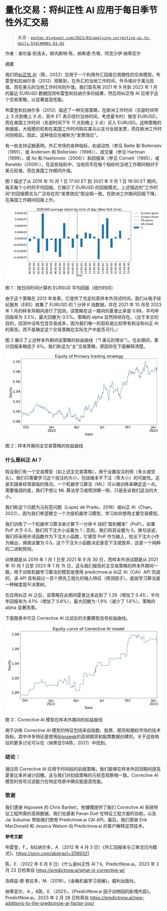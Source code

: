 <!--yml

分类：未分类

日期：2024-05-12 18:53:44

-->

# 量化交易：将纠正性 AI 应用于每日季节性外汇交易

> 来源：[`epchan.blogspot.com/2023/03/applying-corrective-ai-to-daily.html#0001-01-01`](http://epchan.blogspot.com/2023/03/applying-corrective-ai-to-daily.html#0001-01-01)

作者：谢尔盖·别洛夫，欧内斯特·陈，纳希德·杰塔，阿克沙伊·纳蒂亚尔

摘要

我们将[纠正性 AI](https://predictnow.ai/what-is-corrective-ai/)（陈，2022）应用于一个利用外汇回报日周期性的交易模型。布雷登和拉纳尔多（2012）观察到，在外汇的当地工作时间，外币相对于美元贬值，而在美元的当地工作时间则升值。我们首先用 2021 年 9 月到 2023 年 1 月的最近 EURUSD 数据回测布雷登和拉纳尔多的结果，然后将纠正性 AI 应用于这个交易策略，以显著提高性能。

布雷登和拉纳尔多（2012）描述了一种交易策略，在欧洲工作时间（东部时间早上 3 点到晚上 9 点，其中 ET 表示纽约当地时间，考虑夏令时）做空 EURUSD，而在美国工作时间（东部时间下午 11 点到晚上 3 点）买入 EURUSD。这种策略的依据是，大规模的机构在美国工作时间购买美元以支付全球发票，而在欧洲工作时间则相反。因此，这种效应也被称为“发票效应"。

有一些支持证据表明，外汇市场的各种指标，如波动性（参见 Baille 和 Bollerslev（1991），或 Andersen 和 Bollerslev（1998））、成交量（参见 Hartman（1999），或 Ito 和 Hashimoto（2006））和回报率（参见 Cornett（1995），或 Ranaldo（2009）），在这些指标中，当地货币在每个指标的当地工作期间相对于美元贬值，而在美国工作期间升值。

图 1 描述了从 2019 年 10 月 1 日 17:00 ET 到 2021 年 9 月 1 日 16:00 ET 期间，每天每个小时的平均回报。它揭示了 EURUSD 的回报模式。上述描述的“工作时间”的回报模式与广泛存在的“发票效应”假设相一致。在欧洲工作期间回报下降，在美国工作期间回报上升。

![](img/ea6b2fb979f92b3b7e9efdd858eefdd4.png)

图 1：按日间时间计算的 EURSUD 平均回报（纽约时间）

由于这个策略在 2012 年发表，它提供了充足的真样本外测试时间。我们从电子经纪服务（EBS）收集了 EURUSD 的 1 分钟 K 线数据，并在 2021 年 10 月至 2023 年 1 月的样本外期间进行了回测。该策略在这一期间的夏普比率是 0.88，平均年回报率为 3.5%，最大回撤为-3.5%。策略的 alpha 显然持续存在。（出于本文的目的，回测中没有包含交易成本，因为我们唯一的目标是比较带有和没有纠正 AI 的表现，而不是确定这个交易策略在实际生产中是否可行。）

图 2 展示了上述样本外期间该策略的权益曲线（“1 美元的增长”）。在此期间，累计回报率略低于 8%。我们称这为“主”交易策略，原因将在下面解释清楚。

![](img/36e3ce548ea159251ce09bdff43a8c02.png)

图 2：样本外期间主交易策略的权益曲线

### 什么是纠正 AI？

假设我们有一个交易模型（如上述主交易策略），用于设置投注的侧（多头或空头）。我们只需要学习这个投注的大小，包括根本不下注（零大小）的可能性。这是实践者经常面临的情况。一个机器学习算法（ML）可以被训练来确定这一点。需要强调的是，我们不想让 ML 算法学习或预测哪一侧，只是告诉我们适当的大小。

我们称这个问题为元标签问题（Lopez de Prado，2018）或纠正 AI（Chan，2022），因为我们希望建立一个次级机器学习模型，学习如何使用主要交易模型。

我们训练了一个机器学习算法来计算下一分钟 K 线的“盈利概率”（PoP）。如果 PoP 大于 0.5，我们将下注大小设置为 1；否则，我们将其设置为 0。换句话说，我们将采用步进函数作为下注大小函数，它接受 PoP 作为输入，给出下注大小作为输出，阈值设置为 0.5。这个下注大小函数决定是否下注或放弃，这是一个纯粹的二进制预测。

训练期是从 2019 年 1 月 1 日至 2021 年 9 月 30 日，而样本外测试期是从 2021 年 10 月 1 日至 2023 年 1 月 15 日，这与我们报告的主交易策略的样本外期间一致。用于训练机器学习算法的模型是使用 predictnow.ai 纠正 AI（CAI）API 完成的，该 API 具有超过一百个预先工程化的输入特征（预测因子）。底层学习算法是一种梯度提升决策树。

在应用纠正 AI 之后，该策略在此期间夏普比率达到了 1.29（增加了 0.41），平均年回报率为 4.1%（增加了 0.6%），最大回撤为-1.9%（减少了 1.6%）。策略的 alpha 显著改善。

下面图表中可见 Corrective AI 过滤后的次要模型信号权益曲线。

![](img/04a898214137951a6760a7f974b5b12b.png)

图 3：Corrective AI 模型在样本外期间的权益曲线

用于训练 Corrective AI 模型的特征包括来自指数、股票、期货和期权市场的技术指标。其中许多特征是使用[Algoseek](https://www.algoseek.com/)的高频期货和股票数据创建的。关于这些特征的更多讨论可以在（纳蒂亚尔&陈，2021）中找到。

### 结论：

通过将 Corrective AI 应用于时间段的初级策略，我们能够在样本外回测期间提高夏普比率并减少回撤。这与我们对初级策略的元标签观察相一致。Corrective AI 模型的信号过滤能力在特定场景中确实能提高性能。

### 致谢

我们感谢 Algoseek 的 Chris Bartlett，他慷慨提供了我们 Corrective AI 系统特征工程所需的高频数据。我们也感谢 Pavan Dutt 在特征工程方面的协助，以及 Jai Sukumar 帮助我们使用 Predictnow.ai CAI API。最后，我们感谢 Erik MacDonald 和 Jessica Watson 向 Predictnow.ai 的客户解释这项技术。

**参考文献**

布雷登，F.，&拉纳尔多，A.（2012 年 4 月 3 日）《外汇回报率与订单流日内模式》。https://ssrn.com/abstract=2099321

陈，E.（2022 年 6 月 9 日）《什么是纠正性 AI？》。PredictNow.ai。2023 年 2 月 23 日检索自 https://predictnow.ai/what-is-corrective-ai/

洛佩兹·德·普拉多，M.（2018）。《金融机器学习进展》。威利出版社。

纳蒂亚尔，A.，&陈，E.（2021）。《PredictNow.ai 因子动物园的新增内容》。PredictNow.ai。2023 年 2 月 28 日检索自 https://predictnow.ai/new-additions-to-the-predictnow-ai-factor-zoo/
